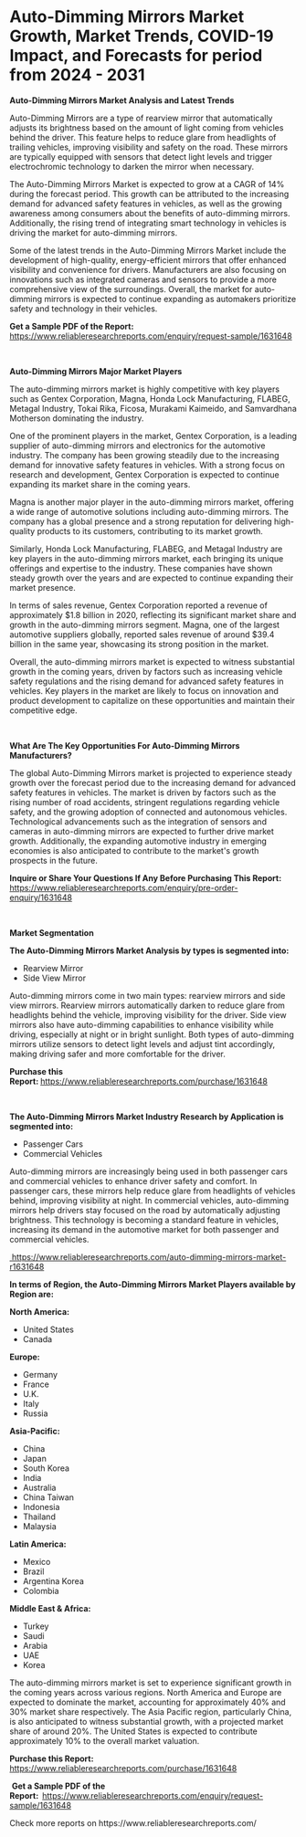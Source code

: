 <p><h1>Auto-Dimming Mirrors Market Growth, Market Trends, COVID-19 Impact, and Forecasts for period from 2024 - 2031</h1></p><p><strong>Auto-Dimming Mirrors Market Analysis and Latest Trends</strong></p>
<p><p>Auto-Dimming Mirrors are a type of rearview mirror that automatically adjusts its brightness based on the amount of light coming from vehicles behind the driver. This feature helps to reduce glare from headlights of trailing vehicles, improving visibility and safety on the road. These mirrors are typically equipped with sensors that detect light levels and trigger electrochromic technology to darken the mirror when necessary.</p><p>The Auto-Dimming Mirrors Market is expected to grow at a CAGR of 14% during the forecast period. This growth can be attributed to the increasing demand for advanced safety features in vehicles, as well as the growing awareness among consumers about the benefits of auto-dimming mirrors. Additionally, the rising trend of integrating smart technology in vehicles is driving the market for auto-dimming mirrors.</p><p>Some of the latest trends in the Auto-Dimming Mirrors Market include the development of high-quality, energy-efficient mirrors that offer enhanced visibility and convenience for drivers. Manufacturers are also focusing on innovations such as integrated cameras and sensors to provide a more comprehensive view of the surroundings. Overall, the market for auto-dimming mirrors is expected to continue expanding as automakers prioritize safety and technology in their vehicles.</p></p>
<p><strong>Get a Sample PDF of the Report:&nbsp;</strong> <a href="https://www.reliableresearchreports.com/enquiry/request-sample/1631648">https://www.reliableresearchreports.com/enquiry/request-sample/1631648</a></p>
<p>&nbsp;</p>
<p><strong>Auto-Dimming Mirrors Major Market Players</strong></p>
<p><p>The auto-dimming mirrors market is highly competitive with key players such as Gentex Corporation, Magna, Honda Lock Manufacturing, FLABEG, Metagal Industry, Tokai Rika, Ficosa, Murakami Kaimeido, and Samvardhana Motherson dominating the industry. </p><p>One of the prominent players in the market, Gentex Corporation, is a leading supplier of auto-dimming mirrors and electronics for the automotive industry. The company has been growing steadily due to the increasing demand for innovative safety features in vehicles. With a strong focus on research and development, Gentex Corporation is expected to continue expanding its market share in the coming years.</p><p>Magna is another major player in the auto-dimming mirrors market, offering a wide range of automotive solutions including auto-dimming mirrors. The company has a global presence and a strong reputation for delivering high-quality products to its customers, contributing to its market growth.</p><p>Similarly, Honda Lock Manufacturing, FLABEG, and Metagal Industry are key players in the auto-dimming mirrors market, each bringing its unique offerings and expertise to the industry. These companies have shown steady growth over the years and are expected to continue expanding their market presence.</p><p>In terms of sales revenue, Gentex Corporation reported a revenue of approximately $1.8 billion in 2020, reflecting its significant market share and growth in the auto-dimming mirrors segment. Magna, one of the largest automotive suppliers globally, reported sales revenue of around $39.4 billion in the same year, showcasing its strong position in the market.</p><p>Overall, the auto-dimming mirrors market is expected to witness substantial growth in the coming years, driven by factors such as increasing vehicle safety regulations and the rising demand for advanced safety features in vehicles. Key players in the market are likely to focus on innovation and product development to capitalize on these opportunities and maintain their competitive edge.</p></p>
<p>&nbsp;</p>
<p><strong>What Are The Key Opportunities For Auto-Dimming Mirrors Manufacturers?</strong></p>
<p><p>The global Auto-Dimming Mirrors market is projected to experience steady growth over the forecast period due to the increasing demand for advanced safety features in vehicles. The market is driven by factors such as the rising number of road accidents, stringent regulations regarding vehicle safety, and the growing adoption of connected and autonomous vehicles. Technological advancements such as the integration of sensors and cameras in auto-dimming mirrors are expected to further drive market growth. Additionally, the expanding automotive industry in emerging economies is also anticipated to contribute to the market's growth prospects in the future.</p></p>
<p><strong>Inquire or Share Your Questions If Any Before Purchasing This Report:</strong> <a href="https://www.reliableresearchreports.com/enquiry/pre-order-enquiry/1631648">https://www.reliableresearchreports.com/enquiry/pre-order-enquiry/1631648</a></p>
<p>&nbsp;</p>
<p><strong>Market Segmentation</strong></p>
<p><strong>The Auto-Dimming Mirrors Market Analysis by types is segmented into:</strong></p>
<p><ul><li>Rearview Mirror</li><li>Side View Mirror</li></ul></p>
<p><p>Auto-dimming mirrors come in two main types: rearview mirrors and side view mirrors. Rearview mirrors automatically darken to reduce glare from headlights behind the vehicle, improving visibility for the driver. Side view mirrors also have auto-dimming capabilities to enhance visibility while driving, especially at night or in bright sunlight. Both types of auto-dimming mirrors utilize sensors to detect light levels and adjust tint accordingly, making driving safer and more comfortable for the driver.</p></p>
<p><strong>Purchase this Report:&nbsp;</strong><a href="https://www.reliableresearchreports.com/purchase/1631648">https://www.reliableresearchreports.com/purchase/1631648</a></p>
<p>&nbsp;</p>
<p><strong>The Auto-Dimming Mirrors Market Industry Research by Application is segmented into:</strong></p>
<p><ul><li>Passenger Cars</li><li>Commercial Vehicles</li></ul></p>
<p><p>Auto-dimming mirrors are increasingly being used in both passenger cars and commercial vehicles to enhance driver safety and comfort. In passenger cars, these mirrors help reduce glare from headlights of vehicles behind, improving visibility at night. In commercial vehicles, auto-dimming mirrors help drivers stay focused on the road by automatically adjusting brightness. This technology is becoming a standard feature in vehicles, increasing its demand in the automotive market for both passenger and commercial vehicles.</p></p>
<p><a href="https://www.reliableresearchreports.com/auto-dimming-mirrors-market-r1631648">&nbsp;https://www.reliableresearchreports.com/auto-dimming-mirrors-market-r1631648</a></p>
<p><strong>In terms of Region, the Auto-Dimming Mirrors Market Players available by Region are:</strong></p>
<p>
    <p> <strong> North America: </strong>
        <ul>
            <li>United States</li>
            <li>Canada</li>
        </ul>
        </p> 
    <p> <strong> Europe: </strong>
        <ul>
            <li>Germany</li>
            <li>France</li>
            <li>U.K.</li>
            <li>Italy</li>
            <li>Russia</li>
        </ul>
        </p> 
    <p> <strong> Asia-Pacific: </strong>
        <ul>
            <li>China</li>
            <li>Japan</li>
            <li>South Korea</li>
            <li>India</li>
            <li>Australia</li>
            <li>China Taiwan</li>
            <li>Indonesia</li>
            <li>Thailand</li>
            <li>Malaysia</li>
        </ul>
        </p> 
    <p> <strong> Latin America: </strong>
        <ul>
            <li>Mexico</li>
            <li>Brazil</li>
            <li>Argentina Korea</li>
            <li>Colombia</li>
        </ul>
        </p> 
    <p> <strong> Middle East & Africa: </strong>
        <ul>
            <li>Turkey</li>
            <li>Saudi</li>
            <li>Arabia</li>
            <li>UAE</li>
            <li>Korea</li>
        </ul>
    </p>
    </p>
<p><p>The auto-dimming mirrors market is set to experience significant growth in the coming years across various regions. North America and Europe are expected to dominate the market, accounting for approximately 40% and 30% market share respectively. The Asia Pacific region, particularly China, is also anticipated to witness substantial growth, with a projected market share of around 20%. The United States is expected to contribute approximately 10% to the overall market valuation.</p></p>
<p><strong>Purchase this Report: </strong><a href="https://www.reliableresearchreports.com/purchase/1631648">https://www.reliableresearchreports.com/purchase/1631648</a></p>
<p>&nbsp;<strong>Get a Sample PDF of the Report:&nbsp;&nbsp;</strong><a href="https://www.reliableresearchreports.com/enquiry/request-sample/1631648">https://www.reliableresearchreports.com/enquiry/request-sample/1631648</a></p>
<p><strong></strong></p>
<p>Check more reports on https://www.reliableresearchreports.com/</p>
